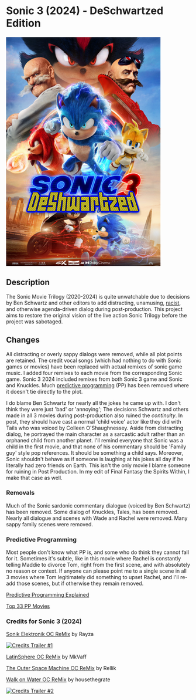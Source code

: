 # Sonic 3 (2024) - DeSchwartzed Edition

![Sonic DeSchwartzed Edition Poster.png](Sonic%203%20(2024)%20-%20DeSchwartzed.png)

## Description

The Sonic Movie Trilogy (2020-2024) is quite unwatchable
due to decisions by Ben Schwartz and other editors to add
distracting, unamusing, [racist](https://www.reddit.com/r/rant/comments/1j5d6a8/the_sonic_the_hedgehog_2_movie_is_racist/),
and otherwise agenda-driven dialog during post-production.
This project aims to restore the original vision of the live action Sonic Trilogy
before the project was sabotaged.

## Changes

All distracting or overly sappy dialogs were removed, while all plot points are retained.
The credit vocal songs (which had nothing to do with Sonic games or movies)
have been replaced with actual remixes of sonic game music.
I added four remixes to each movie from the corresponding Sonic game.
Sonic 3 2024 included remixes from both Sonic 3 game and Sonic and Knuckles.
Much [predictive programming](https://joyoffaith.com/predictive-programming.html) (PP) has been removed where it doesn't tie directly to the plot.

I do blame Ben Schwartz for nearly all the jokes he came up with. I don't think they were just 'bad' or 'annoying';
The decisions Schwartz and others made in all 3 movies during post-production also ruined the *continuity*.
In post, they should have cast a normal 'child voice' actor like they did with Tails who was voiced by Colleen O'Shaughnessey.
Aside from distracting dialog, he portrayed the main character as a sarcastic adult rather than an orphaned child from another planet.
I'll remind everyone that Sonic was a child in the first movie, and that none of his commentary should be 'Family guy' style pop references.
It should be something a child says.
Moreover, Sonic shouldn't behave as if someone is laughing at his jokes all day if he literally had zero friends on Earth.
This isn't the only movie I blame someone for ruining in Post Production.
In my edit of Final Fantasy the Spirits Within, I make that case as well.

### Removals

Much of the Sonic sardonic commentary dialogue (voiced by Ben Schwartz) has been removed.
Some dialog of Knuckles, Tales, has been removed.
Nearly all dialogue and scenes with Wade and Rachel were removed.
Many sappy family scenes were removed.

### Predictive Programming

Most people don't know what PP is, and some who do think they cannot fall for it.
Sometimes it's subtle, like in this movie where Rachel is constantly telling Maddie to divorce Tom, right from the first scene, and with absolutely no reason or context.
If anyone can please point me to a single scene in all 3 movies where Tom legitimately did something to upset Rachel,
and I'll re-add those scenes, but if otherwise they remain removed.

[Predictive Programming Explained](https://joyoffaith.com/predictive-programming.html)

[Top 33 PP Movies](https://www.imdb.com/list/ls086291084/)

### Credits for Sonic 3 (2024)

[Sonik Elektronik OC ReMix](https://ocremix.org/remix/OCR01181)
by Rayza

[![Credits Trailer #1](https://img.youtube.com/vi/37vFHrV3aNY/0.jpg)](https://www.youtube.com/watch?v=37vFHrV3aNY)

[LatinSphere OC ReMix](https://ocremix.org/remix/OCR00246)
by MkVaff

[The Outer Space Machine OC ReMix](https://ocremix.org/remix/OCR01196)
by Rellik

[Walk on Water OC ReMix](https://ocremix.org/remix/OCR01527)
by housethegrate

[![Credits Trailer #2](https://img.youtube.com/vi/Y-2jS-OnWP8/0.jpg)](https://www.youtube.com/watch?v=Y-2jS-OnWP8)

